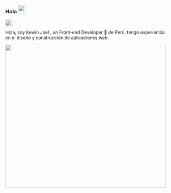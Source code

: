 ### Hola <img src = "https://media.giphy.com/media/hvRJCLFzcasrR4ia7z/giphy.gif" width = "25px">
<a href="https://www.instagram.com/kerwin.dev/">
  <img align = "left" alt = "Hebertdev1 Instagram" width = "22px" src = "https://cdn.jsdelivr.net/npm/simple-icons@v3/icons/instagram.svg" />
</a>



<br />

Hola, soy Kewin Joel , un Front-end Developer 🚀 de Perú, tengo experiencia en el diseño y construcción de aplicaciones web.

<img src = "https://i.pinimg.com/originals/3c/d2/2a/3cd22aba559021ceb78189475ad918f4.gif" height="450px" width = " 100% "  />
  
